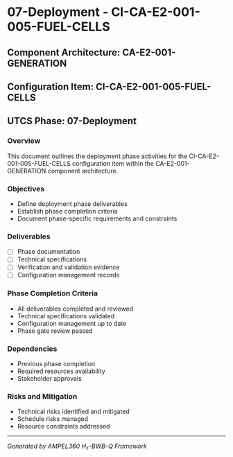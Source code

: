 # 07-Deployment - CI-CA-E2-001-005-FUEL-CELLS

## Component Architecture: CA-E2-001-GENERATION
## Configuration Item: CI-CA-E2-001-005-FUEL-CELLS
## UTCS Phase: 07-Deployment

### Overview
This document outlines the deployment phase activities for the CI-CA-E2-001-005-FUEL-CELLS configuration item within the CA-E2-001-GENERATION component architecture.

### Objectives
- Define deployment phase deliverables
- Establish phase completion criteria
- Document phase-specific requirements and constraints

### Deliverables
- [ ] Phase documentation
- [ ] Technical specifications
- [ ] Verification and validation evidence
- [ ] Configuration management records

### Phase Completion Criteria
- All deliverables completed and reviewed
- Technical specifications validated
- Configuration management up to date
- Phase gate review passed

### Dependencies
- Previous phase completion
- Required resources availability
- Stakeholder approvals

### Risks and Mitigation
- Technical risks identified and mitigated
- Schedule risks managed
- Resource constraints addressed

---
*Generated by AMPEL360 H₂-BWB-Q Framework*
